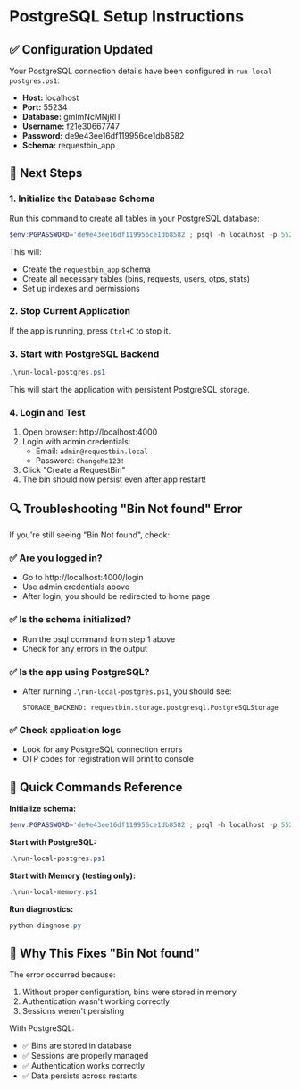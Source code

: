 # PostgreSQL Setup Instructions

## ✅ Configuration Updated

Your PostgreSQL connection details have been configured in `run-local-postgres.ps1`:

- **Host:** localhost
- **Port:** 55234
- **Database:** gmImNcMNjRlT
- **Username:** f21e30667747
- **Password:** de9e43ee16df119956ce1db8582
- **Schema:** requestbin_app

## 🚀 Next Steps

### 1. Initialize the Database Schema

Run this command to create all tables in your PostgreSQL database:

```powershell
$env:PGPASSWORD='de9e43ee16df119956ce1db8582'; psql -h localhost -p 55234 -U f21e30667747 -d gmImNcMNjRlT -f schema.sql
```

This will:
- Create the `requestbin_app` schema
- Create all necessary tables (bins, requests, users, otps, stats)
- Set up indexes and permissions

### 2. Stop Current Application

If the app is running, press `Ctrl+C` to stop it.

### 3. Start with PostgreSQL Backend

```powershell
.\run-local-postgres.ps1
```

This will start the application with persistent PostgreSQL storage.

### 4. Login and Test

1. Open browser: http://localhost:4000
2. Login with admin credentials:
   - Email: `admin@requestbin.local`
   - Password: `ChangeMe123!`
3. Click "Create a RequestBin"
4. The bin should now persist even after app restart!

## 🔍 Troubleshooting "Bin Not found" Error

If you're still seeing "Bin Not found", check:

### ✅ Are you logged in?
- Go to http://localhost:4000/login
- Use admin credentials above
- After login, you should be redirected to home page

### ✅ Is the schema initialized?
- Run the psql command from step 1 above
- Check for any errors in the output

### ✅ Is the app using PostgreSQL?
- After running `.\run-local-postgres.ps1`, you should see:
  ```
  STORAGE_BACKEND: requestbin.storage.postgresql.PostgreSQLStorage
  ```

### ✅ Check application logs
- Look for any PostgreSQL connection errors
- OTP codes for registration will print to console

## 📝 Quick Commands Reference

**Initialize schema:**
```powershell
$env:PGPASSWORD='de9e43ee16df119956ce1db8582'; psql -h localhost -p 55234 -U f21e30667747 -d gmImNcMNjRlT -f schema.sql
```

**Start with PostgreSQL:**
```powershell
.\run-local-postgres.ps1
```

**Start with Memory (testing only):**
```powershell
.\run-local-memory.ps1
```

**Run diagnostics:**
```powershell
python diagnose.py
```

## 🎯 Why This Fixes "Bin Not found"

The error occurred because:
1. Without proper configuration, bins were stored in memory
2. Authentication wasn't working correctly
3. Sessions weren't persisting

With PostgreSQL:
- ✅ Bins are stored in database
- ✅ Sessions are properly managed
- ✅ Authentication works correctly
- ✅ Data persists across restarts
